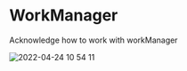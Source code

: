 # WorkManager
Acknowledge how to work with workManager


![2022-04-24 10 54 11](https://user-images.githubusercontent.com/37262034/164966196-c50ab5c0-c6f4-475c-9e94-be93335b5672.jpg)
